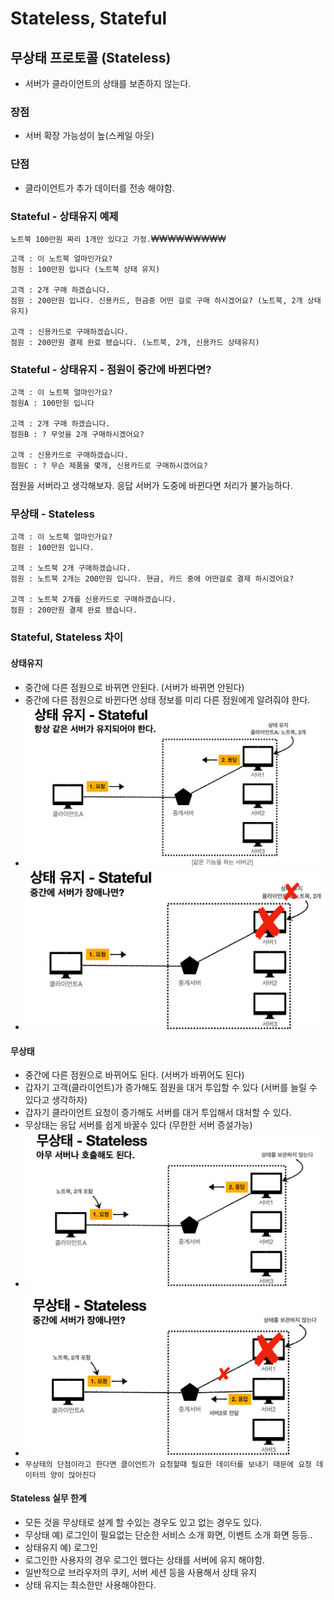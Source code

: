 # Stateless, Stateful

## 무상태 프로토콜 (Stateless)
- 서버가 클라이언트의 상태를 보존하지 않는다.
### 장점
- 서버 확장 가능성이 높(스케일 아웃)
### 단점
- 클라이언트가 추가 데이터를 전송 해야함.

### Stateful - 상태유지 예제
`노트북 100만원 짜리 1개만 있다고 가정.`₩₩₩₩₩₩₩₩₩
```angular2html
고객 : 이 노트북 얼마인가요?
점원 : 100만원 입니다 (노트북 상태 유지)

고객 : 2개 구매 하겠습니다.
점원 : 200만원 입니다. 신용카드, 현금중 어떤 걸로 구매 하시겠어요? (노트북, 2개 상태유지)

고객 : 신용카드로 구매하겠습니다.
점원 : 200만원 결제 완료 됐습니다. (노트북, 2개, 신용카드 상태유지)
```
### Stateful - 상태유지 - 점원이 중간에 바뀐다면?
```angular2html
고객 : 이 노트북 얼마인가요?
점원A : 100만원 입니다

고객 : 2개 구매 하겠습니다.
점원B : ? 무엇을 2개 구매하시겠어요?

고객 : 신용카드로 구매하겠습니다.
점원C : ? 무슨 제품을 몇개, 신용카드로 구매하시겠어요?
```
점원을 서버라고 생각해보자. 응답 서버가 도중에 바뀐다면 처리가 불가능하다.


### 무상태 - Stateless 
```angular2html
고객 : 이 노트북 얼마인가요?
점원 : 100만원 입니다.

고객 : 노트북 2개 구매하겠습니다.
점원 : 노트북 2개는 200만원 입니다. 현금, 카드 중에 어떤걸로 결제 하시겠어요?

고객 : 노트북 2개를 신용카드로 구매하겠습니다.
점원 : 200만원 결제 완료 됐습니다.
```

### Stateful, Stateless 차이

#### 상태유지
- 중간에 다른 점원으로 바뀌면 안된다. (서버가 바뀌면 안된다)
- 중간에 다른 점원으로 바뀐다면 상태 정보를 미리 다른 점원에게 알려줘야 한다.
- ![image](/HTTP/images/stateful.png)
- ![image](/HTTP/images/statefulerror.png)
#### 무상태
- 중간에 다른 점원으로 바뀌어도 된다. (서버가 바뀌어도 된다)
- 갑자기 고객(클라이언트)가 증가해도 점원을 대거 투입할 수 있다 (서버를 늘릴 수 있다고 생각하자)
- 갑자기 클라이언트 요청이 증가해도 서버를 대거 투입해서 대처할 수 있다.
- 무상태는 응답 서버를 쉽게 바꿀수 있다 (무한한 서버 증설가능)
- ![image](/HTTP/images/stateless.png)
- ![image](/HTTP/images/statelesserror.png)
- `무상태의 단점이라고 한다면 클이언트가 요청할때 필요한 데이터를 보내기 때문에 요청 데이터의 양이 많아진다`

#### Stateless 실무 한계
- 모든 것을 무상태로 설계 할 수있는 경우도 있고 없는 경우도 있다.
- 무상태 예) 로그인이 필요없는 단순한 서비스 소개 화면, 이벤트 소개 화면 등등..
- 상태유지 예) 로그인
- 로그인한 사용자의 경우 로그인 했다는 상태를 서버에 유지 해야함.
- 일반적으로 브라우저의 쿠키, 서버 세션 등을 사용해서 상태 유지
- 상태 유지는 최소한만 사용해야한다.

